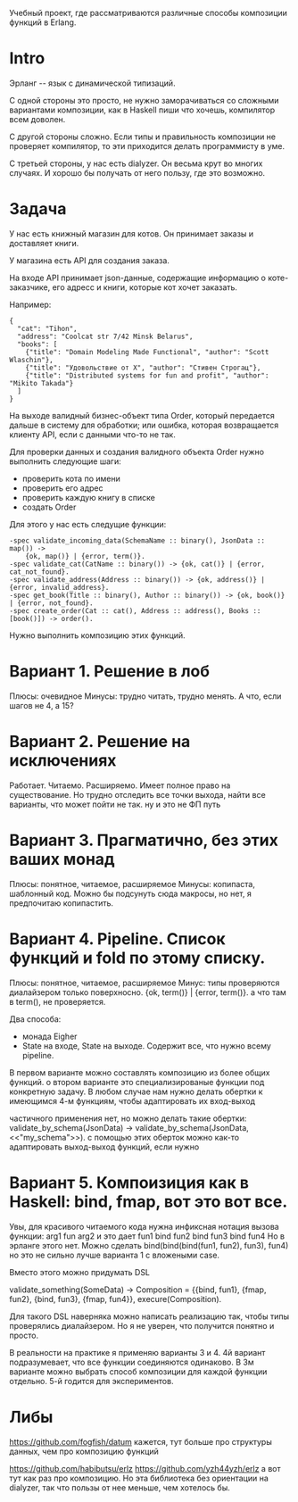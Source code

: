 Учебный проект, где рассматриваются различные способы композиции функций в Erlang.

# Intro

Эрланг -- язык с динамической типизаций.

С одной стороны это просто, не нужно заморачиваться со сложными вариантами композиции, как в Haskell пиши что хочешь, компилятор всем доволен.

С другой стороны сложно. Если типы и правильность композиции не проверяет компилятор, то эти приходится делать программисту в уме.

С третьей стороны, у нас есть dialyzer. Он весьма крут во многих случаях. И хорошо бы получать от него пользу, где это возможно.


# Задача

У нас есть книжный магазин для котов. Он принимает заказы и доставляет книги.

У магазина есть API для создания заказа.

На входе API принимает json-данные, содержащие информацию о коте-заказчике, его адресс и книги, которые кот хочет заказать.

Например:
```
{
  "cat": "Tihon",
  "address": "Coolcat str 7/42 Minsk Belarus",
  "books": [
    {"title": "Domain Modeling Made Functional", "author": "Scott Wlaschin"},
    {"title": "Удовольствие от Х", "author": "Стивен Строгац"},
    {"title": "Distributed systems for fun and profit", "author": "Mikito Takada"}
  ]
}
```

На выходе валидный бизнес-объект типа Order, который передается дальше в систему для обработки; или ошибка, которая возвращается клиенту API, если с данными что-то не так.

Для проверки данных и создания валидного объекта Order нужно выполнить следующие шаги:
- проверить кота по имени
- проверить его адрес
- проверить каждую книгу в списке
- создать Order

Для этого у нас есть следущие функции:
```
-spec validate_incoming_data(SchemaName :: binary(), JsonData :: map()) ->
    {ok, map()} | {error, term()}.
-spec validate_cat(CatName :: binary()) -> {ok, cat()} | {error, cat_not_found}.
-spec validate_address(Address :: binary()) -> {ok, address()} | {error, invalid_address}.
-spec get_book(Title :: binary(), Author :: binary()) -> {ok, book()} | {error, not_found}.
-spec create_order(Cat :: cat(), Address :: address(), Books :: [book()]) -> order().
````

Нужно выполнить композицию этих функций.



# Вариант 1. Решение в лоб

Плюсы: очевидное
Минусы: трудно читать, трудно менять. А что, если шагов не 4, а 15?


# Вариант 2. Решение на исключениях

Работает. Читаемо. Расширяемо. Имеет полное право на существование.
Но трудно отследить все точки выхода, найти все варианты, что может пойти не так.
ну и это не ФП путь


# Вариант 3. Прагматично, без этих ваших монад

Плюсы: понятное, читаемое, расширяемое
Минусы: копипаста, шаблонный код. Можно бы подсунуть сюда макросы, но нет, я предпочитаю копипастить.


# Вариант 4. Pipeline. Список функций и fold по этому списку.

Плюсы: понятное, читаемое, расширяемое
Минус: типы проверяются диалайзером только поверхносно. {ok, term()} | {error, term()}.
а что там в term(), не проверяется.

Два способа:
- монада Eigher
- State на входе, State на выходе. Содержит все, что нужно всему pipeline.

В первом варианте можно составлять композицию из более общих функций.
о втором варианте это специализированые функции под конкретную задачу.
В любом случае нам нужно делать обертки к имеющимся 4-м функциям, чтобы адаптировать их вход-выход

частичного применения нет, но можно делать такие обертки:
validate_by_schema(JsonData) ->
    validate_by_schema(JsonData, <<"my_schema">>).
с помощью этих оберток можно как-то адаптировать выход-выход функций, если нужно


# Вариант 5. Компоизиция как в Haskell: bind, fmap, вот это вот все.

Увы, для красивого читаемого кода нужна инфиксная нотация вызова функции:
arg1 fun arg2
и это дает
fun1 bind fun2 bind fun3 bind fun4
Но в эрланге этого нет. Можно сделать
bind(bind(bind(fun1, fun2), fun3), fun4)
но это не сильно лучше варианта 1 с вложеными case.

Вместо этого можно придумать DSL

validate_something(SomeData) ->
    Composition = {{bind, fun1},
                   {fmap, fun2},
                   {bind, fun3},
                   {fmap, fun4}},
    execure(Composition).

Для такого DSL наверняка можно написать реализацию так, чтобы типы проверялись диалайзером.
Но я не уверен, что получится понятно и просто.

В реальности на практике я применяю варианты 3 и 4.
4й вариант подразумевает, что все функции соединяются одинаково.
В 3м варианте можно выбрать способ композиции для каждой функции отдельно.
5-й годится для экспериментов.


# Либы

https://github.com/fogfish/datum
кажется, тут больше про структуры данных, чем про композицию функций

https://github.com/habibutsu/erlz
https://github.com/yzh44yzh/erlz
а вот тут как раз про композицию. Но эта библиотека без ориентации на dialyzer, так что пользы от нее меньше, чем хотелось бы.
